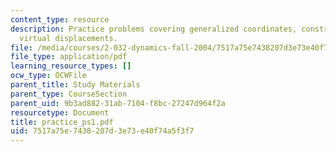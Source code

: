 ```yaml
---
content_type: resource
description: Practice problems covering generalized coordinates, constraints, and
  virtual displacements.
file: /media/courses/2-032-dynamics-fall-2004/7517a75e7438207d3e73e40f74a5f3f7_practice_ps1.pdf
file_type: application/pdf
learning_resource_types: []
ocw_type: OCWFile
parent_title: Study Materials
parent_type: CourseSection
parent_uid: 9b3ad882-31ab-7104-f8bc-27247d964f2a
resourcetype: Document
title: practice_ps1.pdf
uid: 7517a75e-7438-207d-3e73-e40f74a5f3f7
---
```

